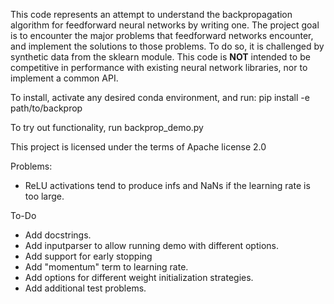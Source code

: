 This code represents an attempt to understand the backpropagation algorithm for feedforward neural networks by writing one. The project goal is to encounter the major problems that feedforward networks encounter, and implement the solutions to those problems. To do so, it is challenged by synthetic data from the sklearn module. This code is **NOT** intended to be competitive in performance with existing neural network libraries, nor to implement a common API.

To install, activate any desired conda environment, and run:
pip install -e path/to/backprop

To try out functionality, run backprop_demo.py

This project is licensed under the terms of Apache license 2.0

Problems:
- ReLU activations tend to produce infs and NaNs if the learning rate is too large.

To-Do
- Add docstrings.
- Add inputparser to allow running demo with different options.
- Add support for early stopping
- Add "momentum" term to learning rate.
- Add options for different weight initialization strategies.
- Add additional test problems.
